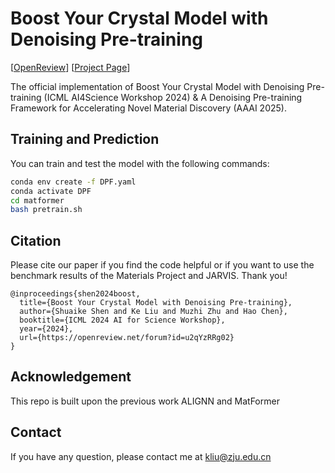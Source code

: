 # Boost Your Crystal Model with Denoising Pre-training


[[OpenReview](https://openreview.net/forum?id=u2qYzRRg02)] [[Project Page](https://ai4mol.github.io/projects/DPF)]

The official implementation of Boost Your Crystal Model with Denoising Pre-training (ICML AI4Science Workshop 2024) & A Denoising Pre-training Framework for Accelerating Novel Material Discovery (AAAI 2025).



## Training and Prediction

You can train and test the model with the following commands:

```bash
conda env create -f DPF.yaml
conda activate DPF
cd matformer
bash pretrain.sh
```

## Citation
Please cite our paper if you find the code helpful or if you want to use the benchmark results of the Materials Project and JARVIS. Thank you!
```
@inproceedings{shen2024boost,
  title={Boost Your Crystal Model with Denoising Pre-training},
  author={Shuaike Shen and Ke Liu and Muzhi Zhu and Hao Chen},
  booktitle={ICML 2024 AI for Science Workshop},
  year={2024},
  url={https://openreview.net/forum?id=u2qYzRRg02}
}
```

## Acknowledgement

This repo is built upon the previous work ALIGNN and MatFormer

## Contact

If you have any question, please contact me at kliu@zju.edu.cn
